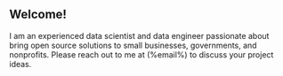 ## Welcome! 

I am an experienced data scientist and data engineer passionate about bring open source solutions to small businesses, governments, and nonprofits. Please reach out to me at (%email%) to discuss your project ideas.

